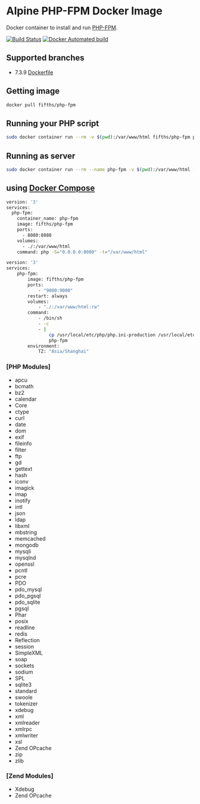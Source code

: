 # Alpine PHP-FPM Docker Image

Docker container to install and run [PHP-FPM](https://www.php.net/).

[![Build Status](https://travis-ci.org/fifths/php-fpm.svg?branch=master)](https://travis-ci.org/fifths/php-fpm)
[![Docker Automated build](https://img.shields.io/docker/automated/jrottenberg/ffmpeg.svg)](https://hub.docker.com/r/fifths/php-fpm)

## Supported branches 

- 7.3.9 [Dockerfile](https://github.com/fifths/php-fpm/blob/master/7.3.9/Dockerfile)

## Getting image

```sh
docker pull fifths/php-fpm
```

## Running your PHP script

```sh
sudo docker container run --rm -v $(pwd):/var/www/html fifths/php-fpm php index.php
```

## Running as server

```sh
sudo docker container run --rm --name php-fpm -v $(pwd):/var/www/html -p 8080:8080 fifths/php-fpm php -S="0.0.0.0:8080" -t="/var/www/html"
```

## using  [Docker Compose](https://docs.docker.com/compose/)

```sh
version: '3'
services:
  php-fpm:
    container_name: php-fpm
    image: fifths/php-fpm
    ports:
      - 8080:8080
    volumes:
      - ./:/var/www/html
    command: php -S="0.0.0.0:8080" -t="/var/www/html"
```

```sh
version: '3'
services:
    php-fpm:
        image: fifths/php-fpm
        ports:
            - "9000:9000"
        restart: always
        volumes:
            - "./:/var/www/html:rw"
        command:
            - /bin/sh
            - -c
            - |
                cp /usr/local/etc/php/php.ini-production /usr/local/etc/php/php.ini
                php-fpm
        environment:
            TZ: "Asia/Shanghai"
```


### [PHP Modules]
- apcu
- bcmath
- bz2
- calendar
- Core
- ctype
- curl
- date
- dom
- exif
- fileinfo
- filter
- ftp
- gd
- gettext
- hash
- iconv
- imagick
- imap
- inotify
- intl
- json
- ldap
- libxml
- mbstring
- memcached
- mongodb
- mysqli
- mysqlnd
- openssl
- pcntl
- pcre
- PDO
- pdo_mysql
- pdo_pgsql
- pdo_sqlite
- pgsql
- Phar
- posix
- readline
- redis
- Reflection
- session
- SimpleXML
- soap
- sockets
- sodium
- SPL
- sqlite3
- standard
- swoole
- tokenizer
- xdebug
- xml
- xmlreader
- xmlrpc
- xmlwriter
- xsl
- Zend OPcache
- zip
- zlib

### [Zend Modules]
- Xdebug
- Zend OPcache
